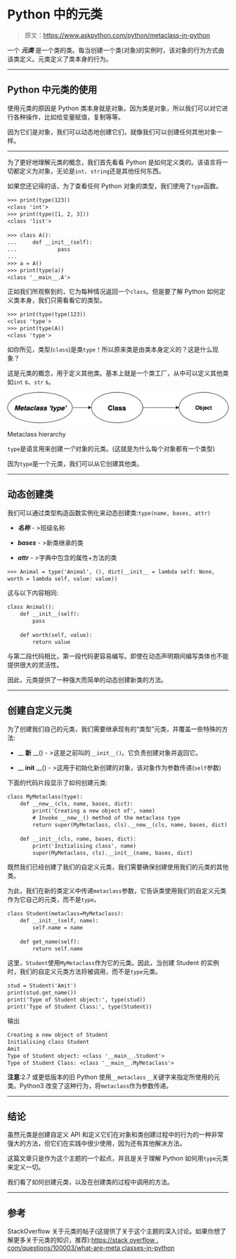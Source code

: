 # Python 中的元类

> 原文：<https://www.askpython.com/python/metaclass-in-python>

一个 ***元类*** 是一个类的类。每当创建一个类(对象)的实例时，该对象的行为方式由该类定义。元类定义了类本身的行为。

* * *

## Python 中元类的使用

使用元类的原因是 Python 类本身就是对象。因为类是对象，所以我们可以对它进行各种操作，比如给变量赋值，复制等等。

因为它们是对象，我们可以动态地创建它们，就像我们可以创建任何其他对象一样。

* * *

为了更好地理解元类的概念，我们首先看看 Python 是如何定义类的。该语言将一切都定义为对象，无论是`int`、`string`还是其他任何东西。

如果您还记得的话，为了查看任何 Python 对象的类型，我们使用了`type`函数。

```
>>> print(type(123))
<class 'int'>
>>> print(type([1, 2, 3]))
<class 'list'>

>>> class A():
...     def __init__(self):
...             pass
...
>>> a = A()
>>> print(type(a))
<class '__main__.A'>

```

正如我们所观察到的，它为每种情况返回一个`class`。但是要了解 Python 如何定义类本身，我们只需看看它的类型。

```
>>> print(type(type(123))
<class 'type'>
>>> print(type(A))
<class 'type'>

```

如你所见，类型(`class`)是类`type`！所以原来类是由类本身定义的？这是什么现象？

这是元类的概念，用于定义其他类。基本上就是一个类工厂，从中可以定义其他类如`int` s、`str` s。

![Metaclass](img/0989bec7493fa9faebbccab72046d533.png)

Metaclass hierarchy

`type`是语言用来创建*一个*对象的元类。(这就是为什么每个对象都有一个类型)

因为`type`是一个元类，我们可以从它创建其他类。

* * *

## 动态创建类

我们可以通过类型构造函数实例化来动态创建类:`type(name, bases, attr)`

*   ***名称*** - >班级名称

*   ***bases*** - >新类继承的类

*   ***attr*** - >字典中包含的属性+方法的类

```
>>> Animal = type('Animal', (), dict(__init__ = lambda self: None, worth = lambda self, value: value))

```

这与以下内容相同:

```
class Animal():
    def __init__(self):
        pass

    def worth(self, value):
        return value

```

与第二段代码相比，第一段代码更容易编写。即使在动态声明期间编写类体也不能提供很大的灵活性。

因此，元类提供了一种强大而简单的动态创建新类的方法。

* * *

## 创建自定义元类

为了创建我们自己的元类，我们需要继承现有的“类型”元类，并覆盖一些特殊的方法:

*   __ **新** __() - >这是之前叫的`__init__()`。它负责创建对象并返回它。

*   __ **init** __() - >这用于初始化新创建的对象，该对象作为参数传递(`self`参数)

下面的代码片段显示了如何创建元类:

```
class MyMetaclass(type):
    def __new__(cls, name, bases, dict):
        print('Creating a new object of', name)
        # Invoke __new__() method of the metaclass type
        return super(MyMetaclass, cls).__new__(cls, name, bases, dict)

    def __init__(cls, name, bases, dict):
        print('Initialising class', name)
        super(MyMetaclass, cls).__init__(name, bases, dict)

```

既然我们已经创建了我们的自定义元类，我们需要确保创建使用我们的元类的其他类。

为此，我们在新的类定义中传递`metaclass`参数，它告诉类使用我们的自定义元类作为它自己的元类，而不是`type`。

```
class Student(metaclass=MyMetaclass):
    def __init__(self, name):
        self.name = name

    def get_name(self):
        return self.name

```

这里，`Student`使用`MyMetaclass`作为它的元类。因此，当创建 Student 的实例时，我们的自定义元类方法将被调用，而不是`type`元类。

```
stud = Student('Amit')
print(stud.get_name())
print('Type of Student object:', type(stud))
print('Type of Student Class:', type(Student))

```

输出

```
Creating a new object of Student
Initialising class Student
Amit
Type of Student object: <class '__main__.Student'>
Type of Student Class: <class '__main__.MyMetaclass'>

```

**注意**:2.7 或更低版本的旧 Python 使用`__metaclass__`关键字来指定所使用的元类。Python3 改变了这种行为，将`metaclass`作为参数传递。

* * *

## 结论

虽然元类是创建自定义 API 和定义它们在对象和类创建过程中的行为的一种非常强大的方法，但它们在实践中很少使用，因为还有其他解决方法。

这篇文章只是作为这个主题的一个起点，并且是关于理解 Python 如何用`type`元类来定义一切。

我们看了如何创建元类，以及在创建类的过程中调用的方法。

* * *

## 参考

StackOverflow 关于元类的帖子(这提供了关于这个主题的深入讨论。如果你想了解更多关于元类的知识，推荐):[https://stack overflow . com/questions/100003/what-are-meta classes-in-python](https://stackoverflow.com/questions/100003/what-are-metaclasses-in-python)